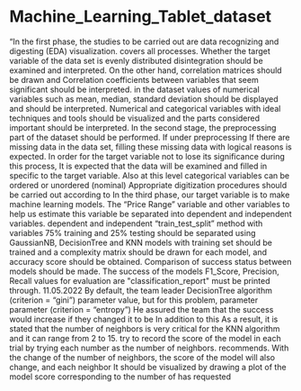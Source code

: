 # Machine_Learning_Tablet_dataset
“In the first phase, the studies to be carried out are data recognizing and digesting (EDA) visualization.
covers all processes. Whether the target variable of the data set is evenly distributed
disintegration should be examined and interpreted. On the other hand, correlation matrices should be drawn and
Correlation coefficients between variables that seem significant should be interpreted. in the dataset
values ​​of numerical variables such as mean, median, standard deviation should be displayed and
should be interpreted. Numerical and categorical variables with ideal techniques and tools
should be visualized and the parts considered important should be interpreted.
In the second stage, the preprocessing part of the dataset should be performed. If under preprocessing
If there are missing data in the data set, filling these missing data with logical reasons
is expected. In order for the target variable not to lose its significance during this process,
It is expected that the data will be examined and filled in specific to the target variable. Also at this level
categorical variables can be ordered or unordered (nominal)
Appropriate digitization procedures should be carried out according to
In the third phase, our target variable is to make machine learning models.
The “Price Range” variable and other variables to help us estimate this variable
be separated into dependent and independent variables. dependent and independent
“train_test_split” method with variables 75% training and 25% testing
should be separated using GaussianNB, DecisionTree and KNN models with training set
should be trained and a complexity matrix should be drawn for each model, and accuracy score should be obtained.
Comparison of success status between models should be made. The success of the models
F1_Score, Precision, Recall values ​​for evaluation are "classification_report"
must be printed through.
11.05.2022
By default, the team leader DecisionTree algorithm (criterion = “gini”) parameter
value, but for this problem, parameter parameter (criterion = “entropy”)
He assured the team that the success would increase if they changed it to be In addition to this
As a result, it is stated that the number of neighbors is very critical for the KNN algorithm and it can range from 2 to 15.
try to record the score of the model in each trial by trying each number as the number of neighbors.
recommends. With the change of the number of neighbors, the score of the model will also change, and each neighbor
It should be visualized by drawing a plot of the model score corresponding to the number of
has requested
